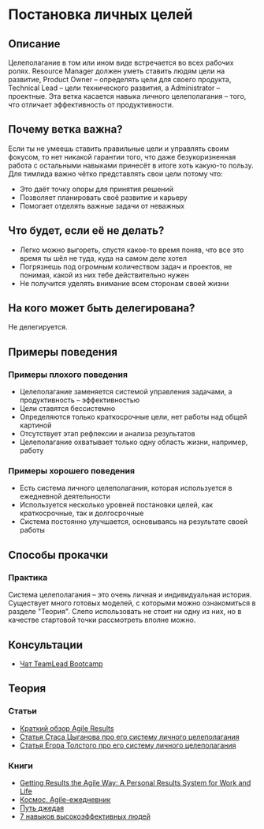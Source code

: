 # Постановка личных целей
## Описание
Целеполагание в том или ином виде встречается во всех рабочих ролях. Resource Manager должен уметь ставить людям цели на развитие, Product Owner – определять цели для своего продукта, Technical Lead – цели технического развития, а Administrator – проектные. Эта ветка касается навыка личного целеполагания – того, что отличает эффективность от продуктивности.

## Почему ветка важна?
Если ты не умеешь ставить правильные цели и управлять своим фокусом, то нет никакой гарантии того, что даже безукоризненная работа с остальными навыками принесёт в итоге хоть какую-то пользу. Для тимлида важно чётко представлять свои цели потому что:
- Это даёт точку опоры для принятия решений
- Позволяет планировать своё развитие и карьеру
- Помогает отделять важные задачи от неважных

## Что будет, если её не делать?
- Легко можно выгореть, спустя какое-то время поняв, что все это время ты шёл не туда, куда на самом деле хотел
- Погрязнешь под огромным количеством задач и проектов, не понимая, какой из них тебе действительно нужен
- Не получится уделять внимание всем сторонам своей жизни

## На кого может быть делегирована?
Не делегируется.

## Примеры поведения
### Примеры плохого поведения
- Целеполагание заменяется системой управления задачами, а продуктивность – эффективностью
- Цели ставятся бессистемно
- Определяются только краткосрочные цели, нет работы над общей картиной
- Отсутствует этап рефлексии и анализа результатов
- Целеполагание охватывает только одну область жизни, например, работу

### Примеры хорошего поведения
- Есть система личного целеполагания, которая используется в ежедневной деятельности
- Используется несколько уровней постановки целей, как краткосрочные, так и долгосрочные
- Система постоянно улучшается, основываясь на результате своей работы

## Способы прокачки
### Практика
Система целеполагания – это очень личная и индивидуальная история. Существует много готовых моделей, с которыми можно ознакомиться в разделе "Теория". Слепо использовать не стоит ни одну из них, но в качестве стартовой точки рассмотреть вполне можно.

## Консультации
- [Чат TeamLead Bootcamp](https://t.me/teamlead_bootcamp)

## Теория
### Статьи
- [Краткий обзор Agile Results](http://betteri.ru/post/agile-results---novyy-podhod-k-lichnoy-effektivnosti-opisanie-osnovnyh-priemov-i-principov.html)
- [Статья Стаса Цыганова про его систему личного целеполагания](https://medium.com/@tsyganovstanislav/%D0%BB%D0%B8%D1%87%D0%BD%D0%B0%D1%8F-%D0%BB%D0%B8%D1%87%D0%BD%D0%B0%D1%8F-%D1%8D%D1%84%D1%84%D0%B5%D0%BA%D1%82%D0%B8%D0%B2%D0%BD%D0%BE%D1%81%D1%82%D1%8C-ae45a7ab50d2)
- [Статья Егора Толстого про его систему личного целеполагания](https://medium.com/@etolstoy/%D0%BA%D0%B0%D0%BA-%D1%81%D1%82%D0%B0%D0%B2%D0%B8%D1%82%D1%8C-%D0%BB%D0%B8%D1%87%D0%BD%D1%8B%D0%B5-%D1%86%D0%B5%D0%BB%D0%B8-%D1%87%D0%B0%D1%81%D1%82%D1%8C-%D0%BF%D1%80%D0%BE-%D1%86%D0%B5%D0%BD%D0%BD%D0%BE%D1%81%D1%82%D0%B8-%D0%B8-%D1%80%D0%BE%D0%BB%D0%B8-4e0d6d17b03)

### Книги
- [Getting Results the Agile Way: A Personal Results System for Work and Life](http://gettingresults.com/)
- [Космос. Agile-ежедневник](https://www.mann-ivanov-ferber.ru/books/kosmos-agile-cherniy/)
- [Путь джедая](https://www.mann-ivanov-ferber.ru/books/put-dzhedaya)
- [7 навыков высокоэффективных людей](https://www.litres.ru/stiven-kovi/7-navykov-vysokoeffektivnyh-ludey-moschnye-instrumenty-razvitiya-lichnosti/)